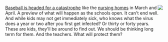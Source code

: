 <img src="http://scripting.com/images/2019/03/25/slugger.png" border="0" align="right"><a href="https://www.nydailynews.com/sports/baseball/ny-mlb-covid-violations-20200801-vpk363gabbgu5g3n2yhvkewroi-story.html">Baseball is headed for a catastrophe</a> like the <a href="https://www.theatlantic.com/health/archive/2020/07/us-repeating-deadliest-pandemic-mistake-nursing-home-deaths/613855/">nursing homes</a> in March and April. A preview of what will happen as the schools open. It can't end well. And while kids may not get immediately sick, who knows what the virus does a year or two after you first get infected? Or thirty or forty years. These are kids, they'll be around to find out. We should be thinking long term for them. And the teachers. What will protect them? 
